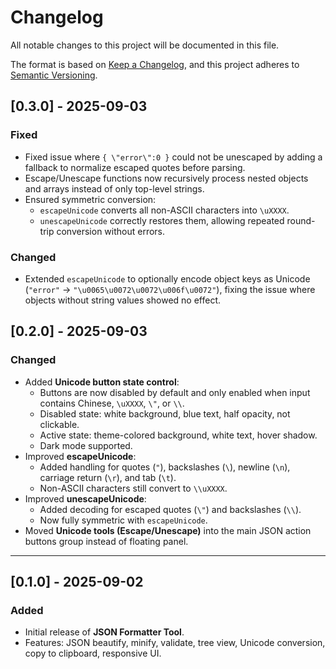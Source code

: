 # Changelog
All notable changes to this project will be documented in this file.

The format is based on [Keep a Changelog](https://keepachangelog.com/en/1.1.0/),
and this project adheres to [Semantic Versioning](https://semver.org/).

## [0.3.0] - 2025-09-03
### Fixed
- Fixed issue where `{ \"error\":0 }` could not be unescaped by adding a fallback to normalize escaped quotes before parsing.
- Escape/Unescape functions now recursively process nested objects and arrays instead of only top-level strings.
- Ensured symmetric conversion:
  - `escapeUnicode` converts all non-ASCII characters into `\uXXXX`.
  - `unescapeUnicode` correctly restores them, allowing repeated round-trip conversion without errors.

### Changed
- Extended `escapeUnicode` to optionally encode object keys as Unicode (`"error"` → `"\u0065\u0072\u0072\u006f\u0072"`), fixing the issue where objects without string values showed no effect.

## [0.2.0] - 2025-09-03
### Changed
- Added **Unicode button state control**:
  - Buttons are now disabled by default and only enabled when input contains Chinese, `\uXXXX`, `\"`, or `\\`.
  - Disabled state: white background, blue text, half opacity, not clickable.
  - Active state: theme-colored background, white text, hover shadow.
  - Dark mode supported.
- Improved **escapeUnicode**:
  - Added handling for quotes (`"`), backslashes (`\`), newline (`\n`), carriage return (`\r`), and tab (`\t`).
  - Non-ASCII characters still convert to `\\uXXXX`.
- Improved **unescapeUnicode**:
  - Added decoding for escaped quotes (`\"`) and backslashes (`\\`).
  - Now fully symmetric with `escapeUnicode`.
- Moved **Unicode tools (Escape/Unescape)** into the main JSON action buttons group instead of floating panel.

---

## [0.1.0] - 2025-09-02
### Added
- Initial release of **JSON Formatter Tool**.
- Features: JSON beautify, minify, validate, tree view, Unicode conversion, copy to clipboard, responsive UI.

